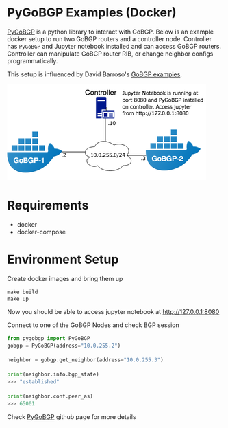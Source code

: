 # PyGoBGP Examples (Docker)
[PyGoBGP](https://github.com/oneryalcin/PyGoBGP) is a python library to interact with GoBGP. Below is an example docker setup to run two GoBGP routers and a controller node. Controller has `PyGoBGP` and Jupyter notebook installed and can access GoBGP routers. Controller can manipulate GoBGP router RIB, or change neighbor configs programmatically.  

This setup is influenced by David Barroso's [GoBGP examples](https://github.com/dbarrosop/gobgp-grpc-demo).


![GoBGP Docker Diagram](diagram.png)
# Requirements
* docker 
* docker-compose

# Environment Setup

Create docker images and bring them up
```
make build
make up
```

Now you should be able to access jupyter notebook at http://127.0.0.1:8080

Connect to one of the GoBGP Nodes and check BGP session

```python
from pygobgp import PyGoBGP
gobgp = PyGoBGP(address="10.0.255.2")

neighbor = gobgp.get_neighbor(address="10.0.255.3")

print(neighbor.info.bgp_state)
>>> "established"

print(neighbor.conf.peer_as)
>>> 65001
```

Check [PyGoBGP](https://github.com/oneryalcin/PyGoBGP) github page for more details
